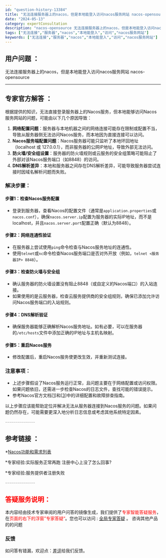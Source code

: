 ```yaml
---
id: "question-history-13384"
title: "无法连接服务器上的nacos，但是本地能登入访问nacos服务网站 nacos-opensource"
date: "2024-05-13"
category: expertConsultation
description: "nacos-opensource 无法连接服务器上的nacos，但是本地能登入访问nacos服务网站"
tags: ["无法连接","服务器","nacos","本地能登入","访问","nacos服务网站"]
keywords: ["无法连接","服务器","nacos","本地能登入","访问","nacos服务网站"]
---
```


## 用户问题 ： 
 无法连接服务器上的nacos，但是本地能登入访问nacos服务网站 nacos-opensource 

---------------
## 专家官方解答 ：

根据提供的知识，无法直接登录服务器上的Nacos服务，但本地能够访问Nacos服务网站的问题，可能由以下几个原因导致：

1. **网络配置问题**：服务器与本地机器之间的网络连接可能存在限制或配置不当，导致从服务器侧无法访问Nacos服务，而本地因为直接连接可以访问。
2. **Nacos服务端配置问题**：Nacos服务器可能只监听了本地环回地址（localhost 或 127.0.0.1），而非服务器的公网IP地址，导致外部无法访问。
3. **防火墙/安全组设置**：服务器的防火墙规则或云服务的安全组策略可能阻止了外部对该Nacos服务端口（如8848）的访问。
4. **DNS解析差异**：本地和服务器之间存在DNS解析差异，可能导致服务器尝试连接时因域名解析问题而失败。

### 解决步骤：

#### 步骤1：检查Nacos服务配置
- 登录到服务器，查看Nacos的配置文件（通常是`application.properties`或`nacos.conf`），确保`nacos.server.ip`配置为服务器的实际IP地址，而不是localhost，并且`nacos.server.port`配置正确（默认为8848）。

#### 步骤2：网络连通性验证
- 在服务器上尝试使用`ping`命令检查与Nacos服务地址的连通性。
- 使用`telnet`或`nc`命令检查Nacos服务端口是否对外开放（例如，`telnet <服务器IP> 8848`）。

#### 步骤3：检查防火墙与安全组
- 确认服务器的防火墙设置没有阻止8848（或自定义的Nacos端口）的入站连接。
- 如果使用的是云服务器，检查云服务提供商的安全组规则，确保已添加允许访问Nacos服务端口的入站规则。

#### 步骤4：DNS解析验证
- 确保服务器能够正确解析Nacos服务地址。如有必要，可以在服务器的`/etc/hosts`文件中添加正确的IP地址与主机名映射。

#### 步骤5：重启Nacos服务
- 修改配置后，重启Nacos服务使更改生效，并重新测试连接。

### 注意事项：
- 上述步骤假设了Nacos服务运行正常，且问题主要在于网络配置或访问权限。如果问题依旧，还需进一步检查Nacos的日志文件，查找可能的错误提示。
- 参考Nacos官方文档[[1](https://github.com/alibaba/nacos/tree/develop/address)]和[[3](https://nacos.io/docs/latest/guide/admin/cluster-mode-quick-start/)]中的详细配置和故障排查指南。

以上步骤应该能帮助定位并解决无法从服务器连接到Nacos服务的问题。如果问题仍然存在，可能需要更深入地分析日志信息或考虑其他系统特定因素。


<font color="#949494">---------------</font> 


## 参考链接 ：

*[Nacos功能和需求列表](https://nacos.io/docs/latest/archive/feature-list)
 
 *专家经验:实际服务正常再跑 注册中心上没了怎么回事? 
 
 *专家经验:服务提供者注册失败 


 <font color="#949494">---------------</font> 
 


## <font color="#FF0000">答疑服务说明：</font> 

本内容经由技术专家审阅的用户问答的镜像生成，我们提供了<font color="#FF0000">专家智能答疑服务</font>，在<font color="#FF0000">页面的右下的浮窗”专家答疑“</font>。您也可以访问 : [全局专家答疑](https://opensource.alibaba.com/chatBot) 。 咨询其他产品的的问题

### 反馈
如问答有错漏，欢迎点：[差评](https://ai.nacos.io/user/feedbackByEnhancerGradePOJOID?enhancerGradePOJOId=13396)给我们反馈。
